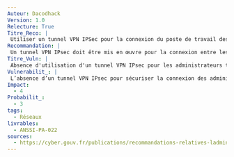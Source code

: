 ```yaml
---
Auteur: Dacodhack
Version: 1.0
Relecture: True
Titre_Reco: |
 Utiliser un tunnel VPN IPSec pour la connexion du poste de travail des administrateurs tiers
Recommandation: |
 Un tunnel VPN IPsec doit être mis en œuvre pour la connexion entre les postes de travail des administrateurs tiers et le concentrateur VPN de l’entité dédié aux administrateurs tiers. Les recommandations du guide IPsec de l’ANSSI ([Recommandations et méthodologie pour le nettoyage d’une politique de filtrage réseau d’un pare-feu](https://cyber.gouv.fr/publications/recommandations-et-methodologie-pour-le-nettoyage-dune-politique-de-filtrage-reseau)) doivent être suivies.
Titre_Vuln: |
 Absence d'utilisation d'un tunnel VPN IPsec pour les administrateurs tiers
Vulnerabilit_: |
 L’absence d’un tunnel VPN IPsec pour sécuriser la connexion des administrateurs tiers expose les échanges à des interceptions ou des attaques intermédiaires, compromettant la confidentialité et l’intégrité des données échangées.
Impact: 
  - 4
Probabilit_: 
  - 3
tags:
  - Réseaux
livrables:
  - ANSSI-PA-022
sources:
  - https://cyber.gouv.fr/publications/recommandations-relatives-ladministration-securisee-des-si
---
```

